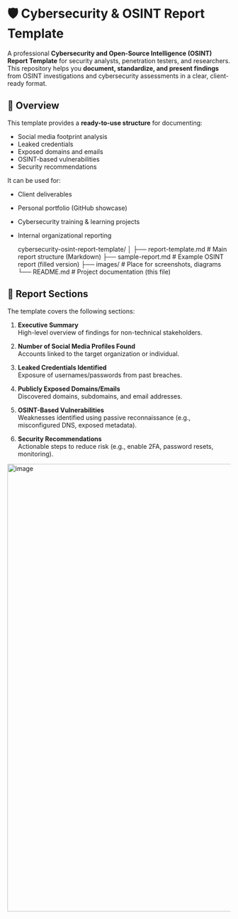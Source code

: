 # 🛡️ Cybersecurity & OSINT Report Template

A professional **Cybersecurity and Open-Source Intelligence (OSINT) Report Template** for security analysts, penetration testers, and researchers.  
This repository helps you **document, standardize, and present findings** from OSINT investigations and cybersecurity assessments in a clear, client-ready format.

## 📖 Overview

This template provides a **ready-to-use structure** for documenting:
- Social media footprint analysis
- Leaked credentials
- Exposed domains and emails
- OSINT-based vulnerabilities
- Security recommendations

It can be used for:
- Client deliverables  
- Personal portfolio (GitHub showcase)  
- Cybersecurity training & learning projects  
- Internal organizational reporting

  cybersecurity-osint-report-template/
│
├── report-template.md # Main report structure (Markdown)
├── sample-report.md # Example OSINT report (filled version)
├── images/ # Place for screenshots, diagrams
└── README.md # Project documentation (this file)


## 📝 Report Sections

The template covers the following sections:

1. **Executive Summary**  
   High-level overview of findings for non-technical stakeholders.

2. **Number of Social Media Profiles Found**  
   Accounts linked to the target organization or individual.

3. **Leaked Credentials Identified**  
   Exposure of usernames/passwords from past breaches.

4. **Publicly Exposed Domains/Emails**  
   Discovered domains, subdomains, and email addresses.

5. **OSINT-Based Vulnerabilities**  
   Weaknesses identified using passive reconnaissance (e.g., misconfigured DNS, exposed metadata).

6. **Security Recommendations**  
   Actionable steps to reduce risk (e.g., enable 2FA, password resets, monitoring).
   
<img width="1589" height="1010" alt="image" src="https://github.com/user-attachments/assets/7d96863d-2baf-42ea-b3e9-5cf36c098ea7" />


